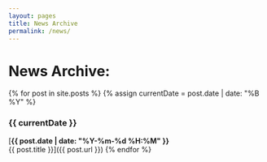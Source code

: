 ```yaml
---
layout: pages
title: News Archive
permalink: /news/
---
```

# News Archive:
{% for post in site.posts %}
{% assign currentDate = post.date | date: "%B %Y" %}
### **{{ currentDate }}**

[**{{ post.date | date: "%Y-%m-%d %H:%M"  }}**  
{{ post.title }}]({{ post.url }})
{% endfor %}